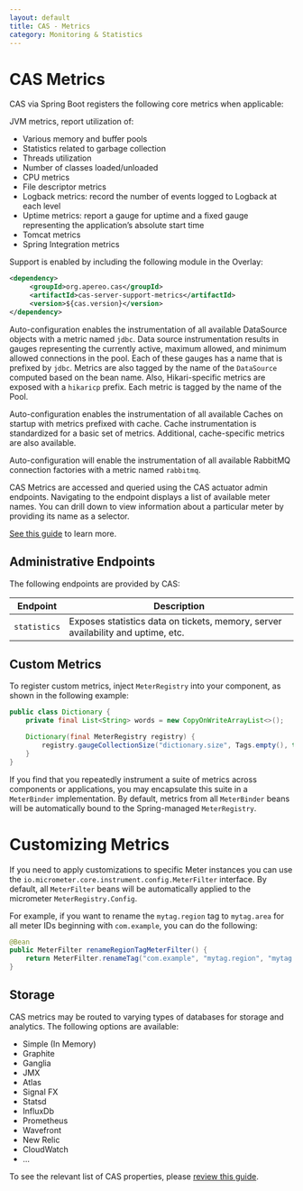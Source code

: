 ```yaml
---
layout: default
title: CAS - Metrics
category: Monitoring & Statistics
---
```


# CAS Metrics

CAS via Spring Boot registers the following core metrics when applicable:

JVM metrics, report utilization of:

- Various memory and buffer pools
- Statistics related to garbage collection
- Threads utilization
- Number of classes loaded/unloaded
- CPU metrics
- File descriptor metrics
- Logback metrics: record the number of events logged to Logback at each level
- Uptime metrics: report a gauge for uptime and a fixed gauge representing the application’s absolute start time
- Tomcat metrics
- Spring Integration metrics

Support is enabled by including the following module in the Overlay:

```xml
<dependency>
     <groupId>org.apereo.cas</groupId>
     <artifactId>cas-server-support-metrics</artifactId>
     <version>${cas.version}</version>
</dependency>
```

Auto-configuration enables the instrumentation of all available DataSource objects 
with a metric named `jdbc`. Data source instrumentation results in gauges representing the 
currently active, maximum allowed, and minimum allowed connections in the pool. 
Each of these gauges has a name that is prefixed by `jdbc`. Metrics are also tagged by the name of the `DataSource` 
computed based on the bean name. Also, Hikari-specific metrics are exposed with a `hikaricp` prefix. Each metric is tagged by the name of the Pool.

Auto-configuration enables the instrumentation of all available Caches on startup with metrics prefixed with cache. 
Cache instrumentation is standardized for a basic set of metrics. Additional, cache-specific metrics are also available.

Auto-configuration will enable the instrumentation of all available RabbitMQ connection factories with a metric named `rabbitmq`.

CAS Metrics are accessed and queried using the CAS actuator admin endpoints. 
Navigating to the endpoint displays a list of available meter names. 
You can drill down to view information about a particular meter by providing its name as a selector.

[See this guide](Monitoring-Statistics.html) to learn more.

## Administrative Endpoints

The following endpoints are provided by CAS:
 
| Endpoint                 | Description
|--------------------------|------------------------------------------------
| `statistics`             | Exposes statistics data on tickets, memory, server availability and uptime, etc.

## Custom Metrics

To register custom metrics, inject `MeterRegistry` into your component, as shown in the following example:

```java
public class Dictionary {
    private final List<String> words = new CopyOnWriteArrayList<>();

    Dictionary(final MeterRegistry registry) {
        registry.gaugeCollectionSize("dictionary.size", Tags.empty(), this.words);
    }
}
```

If you find that you repeatedly instrument a suite of metrics across components or applications,
 you may encapsulate this suite in a `MeterBinder` implementation. By default, metrics 
 from all `MeterBinder` beans will be automatically bound to the Spring-managed `MeterRegistry`.

# Customizing Metrics

If you need to apply customizations to specific Meter instances you can use the `io.micrometer.core.instrument.config.MeterFilter` interface. 
By default, all `MeterFilter` beans will be automatically applied to the micrometer `MeterRegistry.Config`.

For example, if you want to rename the `mytag.region` tag to `mytag.area` for all meter IDs beginning with `com.example`, you can do the following:

```java
@Bean
public MeterFilter renameRegionTagMeterFilter() {
    return MeterFilter.renameTag("com.example", "mytag.region", "mytag.area");
}
```

## Storage

CAS metrics may be routed to varying types of databases for storage and analytics. The following options are available:

- Simple (In Memory)
- Graphite
- Ganglia
- JMX
- Atlas
- Signal FX
- Statsd
- InfluxDb
- Prometheus
- Wavefront
- New Relic
- CloudWatch
- ...

To see the relevant list of CAS properties, please [review this guide](../configuration/Configuration-Properties.html#metrics-storage).
